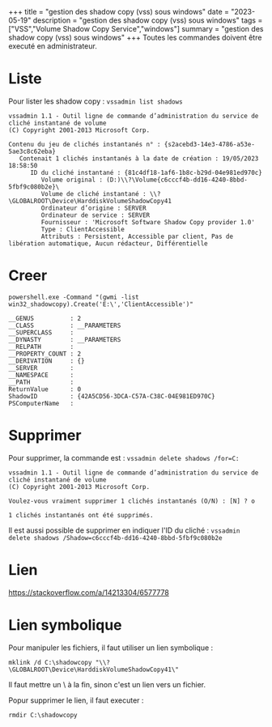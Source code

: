 +++
title = "gestion des shadow copy (vss) sous windows"
date = "2023-05-19"
description = "gestion des shadow copy (vss) sous windows"
tags = ["VSS","Volume Shadow Copy Service","windows"]
summary = "gestion des shadow copy (vss) sous windows"
+++
Toutes les commandes doivent être executé en administrateur.

# Liste

Pour lister les shadow copy :
`vssadmin list shadows`
```shell
vssadmin 1.1 - Outil ligne de commande d’administration du service de cliché instantané de volume
(C) Copyright 2001-2013 Microsoft Corp.

Contenu du jeu de clichés instantanés n° : {s2acebd3-14e3-4786-a53e-5ae3c8c62eba}
   Contenait 1 clichés instantanés à la date de création : 19/05/2023 18:58:50
      ID du cliché instantané : {81c4df18-1af6-1b8c-b29d-04e981ed970c}
         Volume original : (D:)\\?\Volume{c6cccf4b-dd16-4240-8bbd-5fbf9c080b2e}\
         Volume de cliché instantané : \\?\GLOBALROOT\Device\HarddiskVolumeShadowCopy41
         Ordinateur d’origine : SERVER
         Ordinateur de service : SERVER
         Fournisseur : 'Microsoft Software Shadow Copy provider 1.0'
         Type : ClientAccessible
         Attributs : Persistent, Accessible par client, Pas de libération automatique, Aucun rédacteur, Différentielle
```

# Creer

`powershell.exe -Command "(gwmi -list win32_shadowcopy).Create('E:\','ClientAccessible')"`
```shell
__GENUS          : 2
__CLASS          : __PARAMETERS
__SUPERCLASS     :
__DYNASTY        : __PARAMETERS
__RELPATH        :
__PROPERTY_COUNT : 2
__DERIVATION     : {}
__SERVER         :
__NAMESPACE      :
__PATH           :
ReturnValue      : 0
ShadowID         : {42A5CD56-3DCA-C57A-C38C-04E981ED970C}
PSComputerName   :
```

# Supprimer
Pour supprimer, la commande est :
`vssadmin delete shadows /for=C:`
```shell
vssadmin 1.1 - Outil ligne de commande d’administration du service de cliché instantané de volume
(C) Copyright 2001-2013 Microsoft Corp.

Voulez-vous vraiment supprimer 1 clichés instantanés (O/N) : [N] ? o

1 clichés instantanés ont été supprimés.
```
Il est aussi possible de supprimer en indiquer l'ID du cliché :
`vssadmin delete shadows /Shadow=c6cccf4b-dd16-4240-8bbd-5fbf9c080b2e`

# Lien

https://stackoverflow.com/a/14213304/6577778

# Lien symbolique

Pour manipuler les fichiers, il faut utiliser un lien symbolique :
```shell
mklink /d C:\shadowcopy "\\?\GLOBALROOT\Device\HarddiskVolumeShadowCopy41\"
```
Il faut mettre un \ à la fin, sinon c'est un lien vers un fichier.

Popur supprimer le lien, il faut executer :
```shell
rmdir C:\shadowcopy
```
